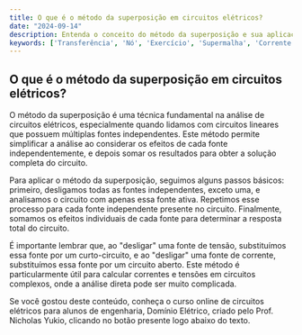 ```yaml
---
title: O que é o método da superposição em circuitos elétricos?
date: "2024-09-14"
description: Entenda o conceito do método da superposição e sua aplicação na análise de circuitos elétricos.
keywords: ['Transferência', 'Nó', 'Exercício', 'Supermalha', 'Corrente', 'Superposição', 'Elétrico']
---
```


## O que é o método da superposição em circuitos elétricos?

O método da superposição é uma técnica fundamental na análise de circuitos elétricos, especialmente quando lidamos com circuitos lineares que possuem múltiplas fontes independentes. Este método permite simplificar a análise ao considerar os efeitos de cada fonte independentemente, e depois somar os resultados para obter a solução completa do circuito.

Para aplicar o método da superposição, seguimos alguns passos básicos: primeiro, desligamos todas as fontes independentes, exceto uma, e analisamos o circuito com apenas essa fonte ativa. Repetimos esse processo para cada fonte independente presente no circuito. Finalmente, somamos os efeitos individuais de cada fonte para determinar a resposta total do circuito.

É importante lembrar que, ao "desligar" uma fonte de tensão, substituímos essa fonte por um curto-circuito, e ao "desligar" uma fonte de corrente, substituímos essa fonte por um circuito aberto. Este método é particularmente útil para calcular correntes e tensões em circuitos complexos, onde a análise direta pode ser muito complicada.

Se você gostou deste conteúdo, conheça o curso online de circuitos elétricos para alunos de engenharia, Domínio Elétrico, criado pelo Prof. Nicholas Yukio, clicando no botão presente logo abaixo do texto.